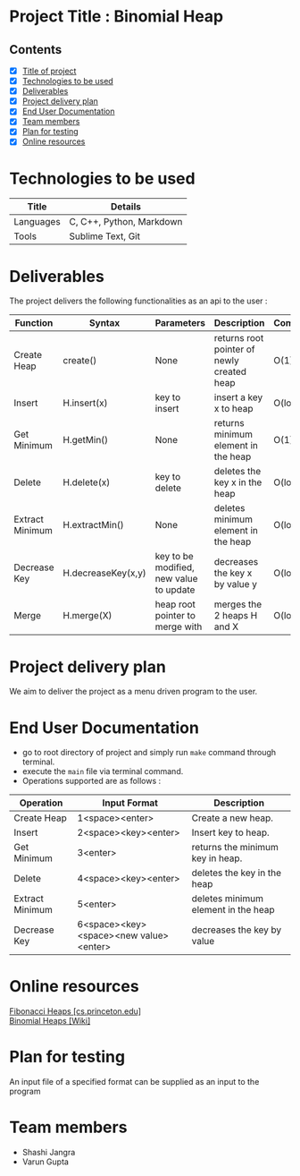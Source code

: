 # Project Title : Binomial Heap

## Contents

- [x] <a href="#project-title-binomial-heap">Title of project</a>
- [x] <a href="#technologies-to-be-used">Technologies to be used</a>
- [x] <a href="#deliverables">Deliverables</a>
- [x] <a href="#project-delivery-plan">Project delivery plan</a>
- [x] <a href="#end-user-documentation">End User Documentation</a>
- [x] <a href="#team-members">Team members</a>
- [x] <a href="#plan-for-testing">Plan for testing</a>
- [x] <a href="#online-resources">Online resources</a>

# Technologies to be used

| Title  | Details |
| ------------- | ------------- |
| Languages  | C, C++, Python, Markdown  |
| Tools  | Sublime Text, Git  |

# Deliverables

The project delivers the following functionalities as an api to the user : 

| Function  | Syntax | Parameters | Description | Complexity |
| ------------- | ------------- | ------------- | ------------- | ------------- |
| Create Heap | create() | None | returns root pointer of newly created heap | O(1) |
| Insert | H.insert(x) | key to insert | insert a key x to heap | O(log(n)) |
| Get Minimum  | H.getMin() | None | returns minimum element in the heap | O(1) |
| Delete  | H.delete(x) | key to delete | deletes the key x in the heap | O(log(n)) |
| Extract Minimum  | H.extractMin()  | None | deletes minimum element in the heap | O(log(n)) |
| Decrease Key  | H.decreaseKey(x,y) | key to be modified, new value to update | decreases the key x by value y | O(log(n)) |
| Merge  | H.merge(X) | heap root pointer to merge with | merges the 2 heaps H and X | O(log(n)) |

# Project delivery plan

We aim to deliver the project as a menu driven program to the user.

# End User Documentation
  - go to root directory of project and simply run `make` command through terminal.
  - execute the `main` file via terminal command.
  - Operations supported are as follows : 

| Operation  | Input Format | Description |
| ------------- | ------------- | ------------- |
| Create Heap | 1\<space\>\<enter\> | Create a new heap. |
| Insert | 2\<space\>\<key\>\<enter\> | Insert key to heap. |
| Get Minimum | 3\<enter\> | returns the minimum key in heap. |
| Delete | 4\<space\>\<key\>\<enter\> | deletes the key in the heap |
| Extract Minimum  | 5\<enter\> | deletes minimum element in the heap |
| Decrease Key | 6\<space\>\<key\>\<space\>\<new value\>\<enter\> | decreases the key by value |

# Online resources
[Fibonacci Heaps [cs.princeton.edu]](https://www.cs.princeton.edu/~wayne/teaching/fibonacci-heap.pdf)
<br>
[Binomial Heaps [Wiki]](https://en.wikipedia.org/wiki/Binomial_heap)

# Plan for testing
An input file of a specified format can be supplied as an input to the program

# Team members
- Shashi Jangra
- Varun Gupta
